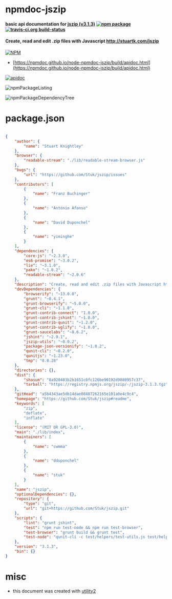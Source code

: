 # npmdoc-jszip

#### basic api documentation for  [jszip (v3.1.3)](https://github.com/Stuk/jszip#readme)  [![npm package](https://img.shields.io/npm/v/npmdoc-jszip.svg?style=flat-square)](https://www.npmjs.org/package/npmdoc-jszip) [![travis-ci.org build-status](https://api.travis-ci.org/npmdoc/node-npmdoc-jszip.svg)](https://travis-ci.org/npmdoc/node-npmdoc-jszip)

#### Create, read and edit .zip files with Javascript http://stuartk.com/jszip

[![NPM](https://nodei.co/npm/jszip.png?downloads=true&downloadRank=true&stars=true)](https://www.npmjs.com/package/jszip)

- [https://npmdoc.github.io/node-npmdoc-jszip/build/apidoc.html](https://npmdoc.github.io/node-npmdoc-jszip/build/apidoc.html)

[![apidoc](https://npmdoc.github.io/node-npmdoc-jszip/build/screenCapture.buildCi.browser.%252Ftmp%252Fbuild%252Fapidoc.html.png)](https://npmdoc.github.io/node-npmdoc-jszip/build/apidoc.html)

![npmPackageListing](https://npmdoc.github.io/node-npmdoc-jszip/build/screenCapture.npmPackageListing.svg)

![npmPackageDependencyTree](https://npmdoc.github.io/node-npmdoc-jszip/build/screenCapture.npmPackageDependencyTree.svg)



# package.json

```json

{
    "author": {
        "name": "Stuart Knightley"
    },
    "browser": {
        "readable-stream": "./lib/readable-stream-browser.js"
    },
    "bugs": {
        "url": "https://github.com/Stuk/jszip/issues"
    },
    "contributors": [
        {
            "name": "Franz Buchinger"
        },
        {
            "name": "António Afonso"
        },
        {
            "name": "David Duponchel"
        },
        {
            "name": "yiminghe"
        }
    ],
    "dependencies": {
        "core-js": "~2.3.0",
        "es6-promise": "~3.0.2",
        "lie": "~3.1.0",
        "pako": "~1.0.2",
        "readable-stream": "~2.0.6"
    },
    "description": "Create, read and edit .zip files with Javascript http://stuartk.com/jszip",
    "devDependencies": {
        "browserify": "~13.0.0",
        "grunt": "~0.4.1",
        "grunt-browserify": "~5.0.0",
        "grunt-cli": "~1.1.0",
        "grunt-contrib-connect": "1.0.0",
        "grunt-contrib-jshint": "~1.0.0",
        "grunt-contrib-qunit": "~1.2.0",
        "grunt-contrib-uglify": "~1.0.0",
        "grunt-saucelabs": "~8.6.2",
        "jshint": "~2.9.1",
        "jszip-utils": "~0.0.2",
        "package-json-versionify": "~1.0.2",
        "qunit-cli": "~0.2.0",
        "qunitjs": "~1.23.0",
        "tmp": "0.0.28"
    },
    "directories": {},
    "dist": {
        "shasum": "8a920403b2b1651c0fc126be90192d9080957c37",
        "tarball": "https://registry.npmjs.org/jszip/-/jszip-3.1.3.tgz"
    },
    "gitHead": "a5b4343ae5db14dae08487262165e101a0e4c9c4",
    "homepage": "https://github.com/Stuk/jszip#readme",
    "keywords": [
        "zip",
        "deflate",
        "inflate"
    ],
    "license": "(MIT OR GPL-3.0)",
    "main": "./lib/index",
    "maintainers": [
        {
            "name": "cwmma"
        },
        {
            "name": "dduponchel"
        },
        {
            "name": "stuk"
        }
    ],
    "name": "jszip",
    "optionalDependencies": {},
    "repository": {
        "type": "git",
        "url": "git+https://github.com/Stuk/jszip.git"
    },
    "scripts": {
        "lint": "grunt jshint",
        "test": "npm run test-node && npm run test-browser",
        "test-browser": "grunt build && grunt test",
        "test-node": "qunit-cli -c test/helpers/test-utils.js test/helpers/node-test-utils.js test/asserts/*.js"
    },
    "version": "3.1.3",
    "bin": {}
}
```



# misc
- this document was created with [utility2](https://github.com/kaizhu256/node-utility2)
